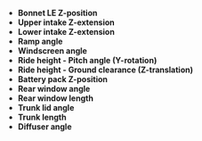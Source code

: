 - **Bonnet LE Z-position**
- **Upper intake Z-extension**
- **Lower intake Z-extension**
- **Ramp angle**
- **Windscreen angle**
- **Ride height - Pitch angle (Y-rotation)**
- **Ride height - Ground clearance (Z-translation)**
- **Battery pack Z-position**
- **Rear window angle**
- **Rear window length**
- **Trunk lid angle**
- **Trunk length**
- **Diffuser angle**
